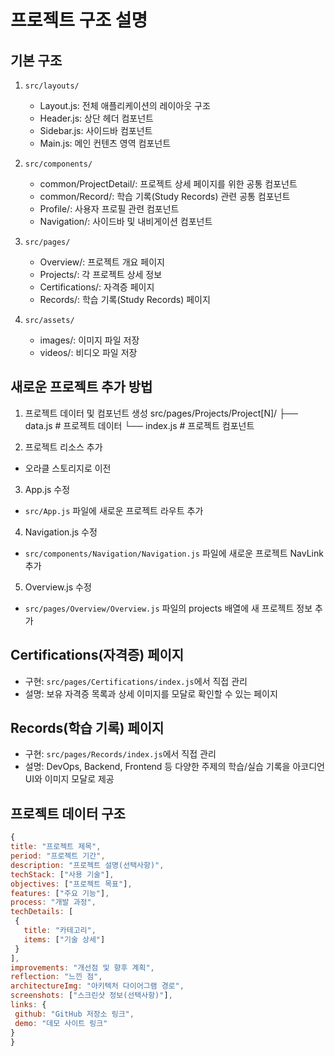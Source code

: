 # 프로젝트 구조 설명

## 기본 구조
1. `src/layouts/`
   - Layout.js: 전체 애플리케이션의 레이아웃 구조
   - Header.js: 상단 헤더 컴포넌트
   - Sidebar.js: 사이드바 컴포넌트
   - Main.js: 메인 컨텐츠 영역 컴포넌트

2. `src/components/`
   - common/ProjectDetail/: 프로젝트 상세 페이지를 위한 공통 컴포넌트
   - common/Record/: 학습 기록(Study Records) 관련 공통 컴포넌트
   - Profile/: 사용자 프로필 관련 컴포넌트
   - Navigation/: 사이드바 및 내비게이션 컴포넌트

3. `src/pages/`
   - Overview/: 프로젝트 개요 페이지
   - Projects/: 각 프로젝트 상세 정보
   - Certifications/: 자격증 페이지
   - Records/: 학습 기록(Study Records) 페이지

4. `src/assets/`
   - images/: 이미지 파일 저장
   - videos/: 비디오 파일 저장

## 새로운 프로젝트 추가 방법

1. 프로젝트 데이터 및 컴포넌트 생성
src/pages/Projects/Project[N]/
├── data.js     # 프로젝트 데이터
└── index.js    # 프로젝트 컴포넌트

2. 프로젝트 리소스 추가
- 오라클 스토리지로 이전

3. App.js 수정
- `src/App.js` 파일에 새로운 프로젝트 라우트 추가

4. Navigation.js 수정
- `src/components/Navigation/Navigation.js` 파일에 새로운 프로젝트 NavLink 추가

5. Overview.js 수정
- `src/pages/Overview/Overview.js` 파일의 projects 배열에 새 프로젝트 정보 추가

## Certifications(자격증) 페이지
- 구현: `src/pages/Certifications/index.js`에서 직접 관리
- 설명: 보유 자격증 목록과 상세 이미지를 모달로 확인할 수 있는 페이지

## Records(학습 기록) 페이지
- 구현: `src/pages/Records/index.js`에서 직접 관리
- 설명: DevOps, Backend, Frontend 등 다양한 주제의 학습/실습 기록을 아코디언 UI와 이미지 모달로 제공

## 프로젝트 데이터 구조
```javascript
{
title: "프로젝트 제목",
period: "프로젝트 기간",
description: "프로젝트 설명(선택사항)",
techStack: ["사용 기술"],
objectives: ["프로젝트 목표"],
features: ["주요 기능"],
process: "개발 과정",
techDetails: [
 {
   title: "카테고리",
   items: ["기술 상세"]
 }
],
improvements: "개선점 및 향후 계획",
reflection: "느낀 점",
architectureImg: "아키텍처 다이어그램 경로",
screenshots: ["스크린샷 정보(선택사항)"],
links: {
 github: "GitHub 저장소 링크",
 demo: "데모 사이트 링크"
}
}
```

